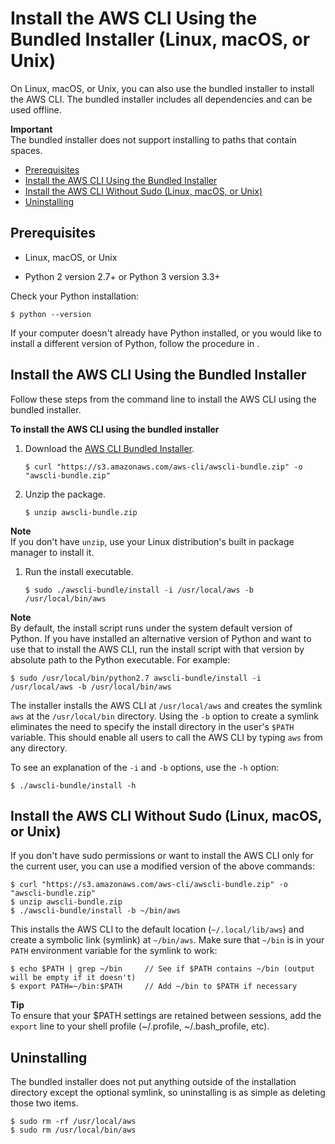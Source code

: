 # Install the AWS CLI Using the Bundled Installer \(Linux, macOS, or Unix\)<a name="awscli-install-bundle"></a>

On Linux, macOS, or Unix, you can also use the bundled installer to install the AWS CLI\. The bundled installer includes all dependencies and can be used offline\.

**Important**  
The bundled installer does not support installing to paths that contain spaces\.


+ [Prerequisites](#install-bundle-other-os-prereq)
+ [Install the AWS CLI Using the Bundled Installer](#install-bundle-other)
+ [Install the AWS CLI Without Sudo \(Linux, macOS, or Unix\)](#install-bundle-user)
+ [Uninstalling](#install-bundle-uninstall)

## Prerequisites<a name="install-bundle-other-os-prereq"></a>

+ Linux, macOS, or Unix

+ Python 2 version 2\.7\+ or Python 3 version 3\.3\+

Check your Python installation:

```
$ python --version
```

If your computer doesn't already have Python installed, or you would like to install a different version of Python, follow the procedure in \.

## Install the AWS CLI Using the Bundled Installer<a name="install-bundle-other"></a>

Follow these steps from the command line to install the AWS CLI using the bundled installer\.

**To install the AWS CLI using the bundled installer**

1. Download the [AWS CLI Bundled Installer](https://s3.amazonaws.com/aws-cli/awscli-bundle.zip)\.

   ```
   $ curl "https://s3.amazonaws.com/aws-cli/awscli-bundle.zip" -o "awscli-bundle.zip"
   ```

1. Unzip the package\.

   ```
   $ unzip awscli-bundle.zip
   ```
**Note**  
If you don't have `unzip`, use your Linux distribution's built in package manager to install it\.

1. Run the install executable\.

   ```
   $ sudo ./awscli-bundle/install -i /usr/local/aws -b /usr/local/bin/aws
   ```
**Note**  
By default, the install script runs under the system default version of Python\. If you have installed an alternative version of Python and want to use that to install the AWS CLI, run the install script with that version by absolute path to the Python executable\. For example:  

   ```
   $ sudo /usr/local/bin/python2.7 awscli-bundle/install -i /usr/local/aws -b /usr/local/bin/aws
   ```

The installer installs the AWS CLI at `/usr/local/aws` and creates the symlink `aws` at the `/usr/local/bin` directory\. Using the `-b` option to create a symlink eliminates the need to specify the install directory in the user's `$PATH` variable\. This should enable all users to call the AWS CLI by typing `aws` from any directory\.

To see an explanation of the `-i` and `-b` options, use the `-h` option:

```
$ ./awscli-bundle/install -h
```

## Install the AWS CLI Without Sudo \(Linux, macOS, or Unix\)<a name="install-bundle-user"></a>

If you don't have sudo permissions or want to install the AWS CLI only for the current user, you can use a modified version of the above commands:

```
$ curl "https://s3.amazonaws.com/aws-cli/awscli-bundle.zip" -o "awscli-bundle.zip"
$ unzip awscli-bundle.zip
$ ./awscli-bundle/install -b ~/bin/aws
```

This installs the AWS CLI to the default location \(`~/.local/lib/aws`\) and create a symbolic link \(symlink\) at `~/bin/aws`\. Make sure that `~/bin` is in your `PATH` environment variable for the symlink to work:

```
$ echo $PATH | grep ~/bin     // See if $PATH contains ~/bin (output will be empty if it doesn't)
$ export PATH=~/bin:$PATH     // Add ~/bin to $PATH if necessary
```

**Tip**  
To ensure that your $PATH settings are retained between sessions, add the `export` line to your shell profile \(\~/\.profile, \~/\.bash\_profile, etc\)\.

## Uninstalling<a name="install-bundle-uninstall"></a>

The bundled installer does not put anything outside of the installation directory except the optional symlink, so uninstalling is as simple as deleting those two items\.

```
$ sudo rm -rf /usr/local/aws
$ sudo rm /usr/local/bin/aws
```
